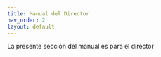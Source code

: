 ```yaml
---
title: Manual del Director
nav_order: 2
layout: default
---
```


La presente sección del manual es para el director